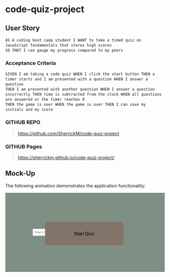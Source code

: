 # code-quiz-project

## User Story

```
AS A coding boot camp student I WANT to take a timed quiz on JavaScript fundamentals that stores high scores
SO THAT I can gauge my progress compared to my peers
```

### Acceptance Criteria

```
GIVEN I am taking a code quiz WHEN I click the start button THEN a timer starts and I am presented with a question WHEN I answer a question
THEN I am presented with another question WHEN I answer a question incorrectly THEN time is subtracted from the clock WHEN all questions are answered or the timer reaches 0
THEN the game is over WHEN the game is over THEN I can save my initials and my score
```


### GITHUB REPO

> https://github.com/SherrickM/code-quiz-project 

### GITHUB Pages

> https://sherrickm.github.io/code-quiz-project/

## Mock-Up

The following animation demonstrates the application functionality:

![A user clicks through an interactive coding quiz, then enters initials to save the high score before resetting and starting over.](/May-09-2022%2010-04-38.gif)
